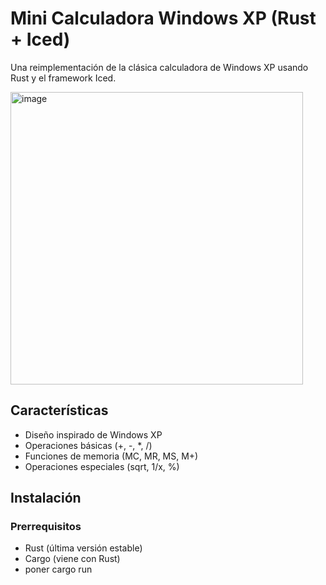 # Mini Calculadora Windows XP (Rust + Iced)

Una reimplementación de la clásica calculadora de Windows XP usando Rust y el framework Iced.

<img width="468" alt="image" src="https://github.com/user-attachments/assets/207e78af-69b3-4fa6-984b-eb18cfb28aec" />


##  Características

- Diseño inspirado de Windows XP
- Operaciones básicas (+, -, *, /)
- Funciones de memoria (MC, MR, MS, M+)
- Operaciones especiales (sqrt, 1/x, %)


## Instalación

### Prerrequisitos

- Rust (última versión estable)
- Cargo (viene con Rust)
- poner cargo run
